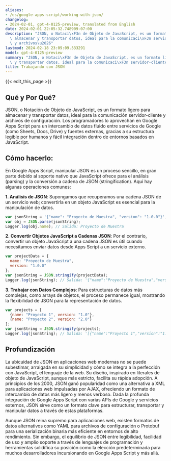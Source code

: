 ```yaml
---
aliases:
- /es/google-apps-script/working-with-json/
changelog:
- 2024-02-01, gpt-4-0125-preview, translated from English
date: 2024-02-01 22:05:32.748909-07:00
description: "JSON, o Notaci\xF3n de Objeto de JavaScript, es un formato ligero para\
  \ almacenar y transportar datos, ideal para la comunicaci\xF3n servidor-cliente\
  \ y archivos\u2026"
lastmod: 2024-02-18 23:09:09.533291
model: gpt-4-0125-preview
summary: "JSON, o Notaci\xF3n de Objeto de JavaScript, es un formato ligero para almacenar\
  \ y transportar datos, ideal para la comunicaci\xF3n servidor-cliente y archivos\u2026"
title: Trabajando con JSON
---
```


{{< edit_this_page >}}

## Qué y Por Qué?

JSON, o Notación de Objeto de JavaScript, es un formato ligero para almacenar y transportar datos, ideal para la comunicación servidor-cliente y archivos de configuración. Los programadores lo aprovechan en Google Apps Script para un intercambio de datos fluido entre servicios de Google (como Sheets, Docs, Drive) y fuentes externas, gracias a su estructura legible por humanos y fácil integración dentro de entornos basados en JavaScript.

## Cómo hacerlo:

En Google Apps Script, manipular JSON es un proceso sencillo, en gran parte debido al soporte nativo que JavaScript ofrece para el análisis (parsing) y la conversión a cadena de JSON (stringification). Aquí hay algunas operaciones comunes:

**1. Análisis de JSON**: Supongamos que recuperamos una cadena JSON de un servicio web; convertirla en un objeto JavaScript es esencial para la manipulación de datos.

```javascript
var jsonString = '{"name": "Proyecto de Muestra", "version": "1.0.0"}';
var obj = JSON.parse(jsonString);
Logger.log(obj.name); // Salida: Proyecto de Muestra
```

**2. Convertir Objetos JavaScript a Cadenas JSON**: Por el contrario, convertir un objeto JavaScript a una cadena JSON es útil cuando necesitamos enviar datos desde Apps Script a un servicio externo.

```javascript
var projectData = {
  name: "Proyecto de Muestra",
  version: "1.0.0"
};
var jsonString = JSON.stringify(projectData);
Logger.log(jsonString); // Salida: '{"name":"Proyecto de Muestra","version":"1.0.0"}'
```

**3. Trabajar con Datos Complejos**:
Para estructuras de datos más complejas, como arrays de objetos, el proceso permanece igual, mostrando la flexibilidad de JSON para la representación de datos.

```javascript
var projects = [
  {name: "Proyecto 1", version: "1.0"},
  {name: "Proyecto 2", version: "2.0"}
];
var jsonString = JSON.stringify(projects);
Logger.log(jsonString); // Salida: '[{"name":"Proyecto 1","version":"1.0"},{"name":"Proyecto 2","version":"2.0"}]'
```

## Profundización

La ubicuidad de JSON en aplicaciones web modernas no se puede subestimar, arraigada en su simplicidad y cómo se integra a la perfección con JavaScript, el lenguaje de la web. Su diseño, inspirado en literales de objeto de JavaScript, aunque más estricto, facilita su rápida adopción. A principios de los 2000, JSON ganó popularidad como una alternativa a XML para aplicaciones web impulsadas por AJAX, ofreciendo un formato de intercambio de datos más ligero y menos verboso. Dada la profunda integración de Google Apps Script con varias APIs de Google y servicios externos, JSON sirve como un formato clave para estructurar, transportar y manipular datos a través de estas plataformas.

Aunque JSON reina supremo para aplicaciones web, existen formatos de datos alternativos como YAML para archivos de configuración o Protobuf para una serialización binaria más eficiente en entornos de alto rendimiento. Sin embargo, el equilibrio de JSON entre legibilidad, facilidad de uso y amplio soporte a través de lenguajes de programación y herramientas solidifica su posición como la elección predeterminada para muchos desarrolladores incursionando en Google Apps Script y más allá.

